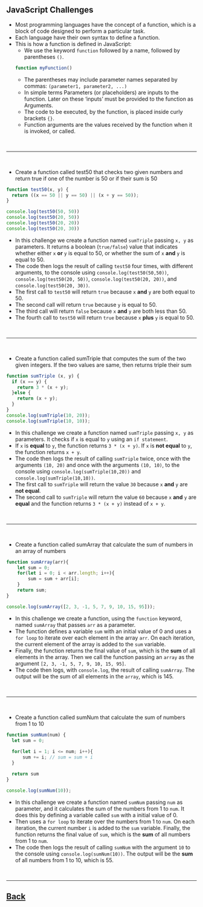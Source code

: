 ## JavaScript Challenges

- Most programming languages have the concept of a function, which is a block of code designed to perform a particular task.
- Each language have their own syntax to define a function.
- This is how a function is defined in JavaScript:
  - We use the keyword `function` followed by a name, followed by parentheses `()`.
   ```js
   function myFunction()
   ```
  - The parentheses may include parameter names separated by commas: `(parameter1, parameter2, ...)`
  - In simple terms Parameters (or placeholders) are inputs to the function. Later on these ‘inputs’ must be provided to the function as Arguments.
  - The code to be executed, by the function, is placed inside curly brackets `{}`.
  - Function arguments are the values received by the function when it is invoked, or called.

<br />

---

<br />

- Create a function called test50 that checks two given numbers and return true if one of the number is 50 or if their sum is 50
```js
function test50(x, y) {
  return ((x == 50 || y == 50) || (x + y == 50));
}

console.log(test50(50, 50))
console.log(test50(20, 50))
console.log(test50(20, 20))
console.log(test50(20, 30))
```

- In this challenge we create a function named `sumTriple` passing `x, y` as parameters. It returns a boolean (`true/false`) value that indicates whether either `x` **or** `y` is equal to 50, or whether the sum of `x` **and** `y` is equal to 50.
- The code then logs the result of calling `test50` four times, with different arguments, to the console using `console.log(test50(50,50))`, `console.log(test50(20, 50))`, `console.log(test50(20, 20))`, and `console.log(test50(20, 30))`.
- The first call to `test50` will return `true` because `x` **and** `y` are both equal to 50.
- The second call will return `true` because `y` is equal to 50.
- The third call will return `false` because `x` **and** `y` are both less than 50.
- The fourth call to `test50` will return `true` because `x` **plus** `y` is equal to 50.

<br />

---

<br />

- Create a function called sumTriple that computes the sum of the two given integers. If the two values are same, then returns triple their sum
```js
function sumTriple (x, y) {
  if (x == y) {
    return 3 * (x + y);
  }else {
    return (x + y);
  }
}
console.log(sumTriple(10, 20));
console.log(sumTriple(10, 10));
```

- In this challenge we create a function named `sumTriple` passing `x, y` as parameters. It checks if `x` is equal to `y` using an `if statement`.
- If `x` is **equal** to `y`, the function returns `3 * (x + y)`. If `x` is **not equal** to `y`, the function returns `x + y`.
- The code then logs the result of calling `sumTriple` twice, once with the arguments `(10, 20)` and once with the arguments `(10, 10)`, to the console using `console.log(sumTriple(10,20))` and `console.log(sumTriple(10,10))`.
- The first call to `sumTriple` will return the value `30` because `x` **and** `y` are **not equal**.
- The second call to `sumTriple` will return the value `60` because `x` **and** `y` are **equal** and the function returns `3 * (x + y)` instead of `x + y`.

<br />

---

<br />

- Create a function called sumArray that calculate the sum of numbers in an array of numbers
```js
function sumArray(arr){
    let sum = 0;
    for(let i = 0; i < arr.length; i++){
        sum = sum + arr[i];
    }
    return sum;
}

console.log(sumArray([2, 3, -1, 5, 7, 9, 10, 15, 95]));
```

- In this challenge we create a function, using the `function` keyword, named `sumArray` that passes `arr` as a parameter. 
- The function defines a variable `sum` with an initial value of 0 and uses a `for loop` to iterate over each element in the array `arr`. On each iteration, the current element of the array is added to the `sum` variable. 
- Finally, the function returns the final value of `sum`, which is the **sum** of all elements in the array. Then we call the function passing an `array` as the argument `[2, 3, -1, 5, 7, 9, 10, 15, 95]`. 
- The code then logs, with `console.log`, the result of calling `sumArray`. The output will be the sum of all elements in the `array`, which is 145.

<br/>

---

<br />

- Create a function called sumNum that calculate the sum of numbers from 1 to 10
```js
function sumNum(num) {
  let sum = 0;
  
  for(let i = 1; i <= num; i++){
      sum += i; // sum = sum + i
  }

  return sum
}

console.log(sumNum(10));
```

- In this challenge we create a function named `sumNum` passing `num` as parameter, and it calculates the sum of the numbers from 1 to `num`. It does this by defining a variable called `sum` with a initial value of 0.
- Then uses a `for loop` to iterate over the numbers from 1 to `num`. On each iteration, the current number `i` is added to the `sum` variable. Finally, the function returns the final value of `sum`, which is the **sum** of all numbers from 1 to `num`.
- The code then logs the result of calling `sumNum` with the argument `10` to the console using `console.log(sumNum(10))`. The output will be the **sum** of all numbers from 1 to 10, which is 55.

<br />

---
[Back](../README.md)
---

